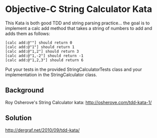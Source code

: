 Objective-C String Calculator Kata
=========================

This Kata is both good TDD and string parsing practice... the goal is to implement a calc add method that takes a string of numbers to add and adds them as follows:

    [calc add:@""] should return 0 
    [calc add:@"1"] should return 1 
    [calc add:@"1,2"] should return 3 
    [calc add:@"1,-2"] should return -1 
    [calc add:@"1,2,3"] should return 6 

Put your tests in the provided StringCalculatorTests class and your implementation in the StringCalculator class.

Background
----------
Roy Osherove's String Calculator kata: http://osherove.com/tdd-kata-1/ 

Solution
--------
http://dergraf.net/2010/09/tdd-kata/
